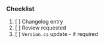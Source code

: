 ### Checklist
1. [ ] Changelog entry
2. [ ] Review requested
3. [ ] `Version.cs` update - if required
